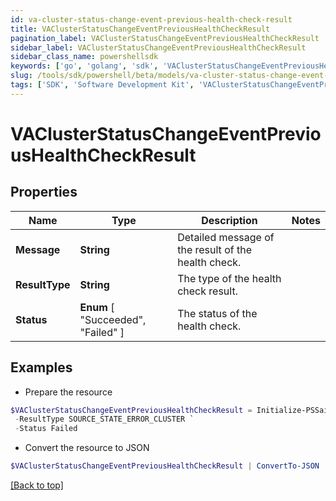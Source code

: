```yaml
---
id: va-cluster-status-change-event-previous-health-check-result
title: VAClusterStatusChangeEventPreviousHealthCheckResult
pagination_label: VAClusterStatusChangeEventPreviousHealthCheckResult
sidebar_label: VAClusterStatusChangeEventPreviousHealthCheckResult
sidebar_class_name: powershellsdk
keywords: ['go', 'golang', 'sdk', 'VAClusterStatusChangeEventPreviousHealthCheckResult'] 
slug: /tools/sdk/powershell/beta/models/va-cluster-status-change-event-previous-health-check-result
tags: ['SDK', 'Software Development Kit', 'VAClusterStatusChangeEventPreviousHealthCheckResult']
---
```



# VAClusterStatusChangeEventPreviousHealthCheckResult

## Properties

Name | Type | Description | Notes
------------ | ------------- | ------------- | -------------
**Message** |  **String** | Detailed message of the result of the health check. | 
**ResultType** |  **String** | The type of the health check result. | 
**Status** |   **Enum** [  "Succeeded",    "Failed" ] | The status of the health check. | 

## Examples

- Prepare the resource
```powershell
$VAClusterStatusChangeEventPreviousHealthCheckResult = Initialize-PSSailpointBetaVAClusterStatusChangeEventPreviousHealthCheckResult  -Message Test Connection failed with exception. Error message - java.lang Exception `
 -ResultType SOURCE_STATE_ERROR_CLUSTER `
 -Status Failed
```

- Convert the resource to JSON
```powershell
$VAClusterStatusChangeEventPreviousHealthCheckResult | ConvertTo-JSON
```


[[Back to top]](#) 

